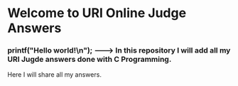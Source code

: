 # Welcome to URI Online Judge Answers
### printf("Hello world!\n"); ---> In this repository I will add all my URI Jugde answers done with C Programming.

Here I will share all my answers. 
